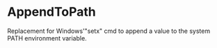 # AppendToPath
Replacement for Windows'"setx" cmd to append a value to the system PATH environment variable.
